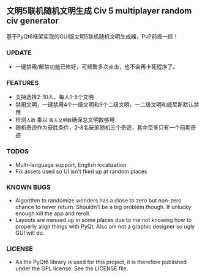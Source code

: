 ## 文明5联机随机文明生成 Civ 5 multiplayer random civ generator

基于PyQt6框架实现的GUI版文明5联机随机文明生成器，PvP前摇一摇！


### UPDATE
-   一键禁用/解禁功能已修好，可频繁多次点击，也不会再卡死程序了。

### FEATURES
-   支持选择2-10人，每人1-8个文明
-   禁用文明，一键禁用4个一级文明和9个二级文明，一二级文明和威尼斯默认禁用
-   检测`人数` 乘以 `每人文明数`确保总文明数够用
-   随机奇迹作为获胜条件，2-8名玩家随机三个奇迹，其中至多只有一个前期奇迹

### TODOS
-   Multi-language support, English localization
-   Fix assets used so UI isn't fked up at random places

### KNOWN BUGS
-   Algorithm to randomize wonders has a close to zero but non-zero chance to never return. Shouldn't be a big problem though. If unlucky enough kill the app and reroll.
-   Layouts are messed up in some places due to me not knowing how to properly align things with PyQt. Also am not a graphic designer so ugly GUI will do.

### LICENSE
-   As the PyQt6 library is used for this project, it is therefore published under the GPL license. See the LICENSE file.